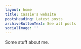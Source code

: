 ```yaml
---
layout: home
title: Cassie's website
postsHeading: Latest posts
archiveButtonText: See all posts
socialImage: ''
---
```


Some stuff about me.
